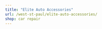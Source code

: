 ```yaml
---
title: "Elite Auto Accessories"
url: /west-st-paul/elite-auto-accessories/
shop: car repair
---
```


